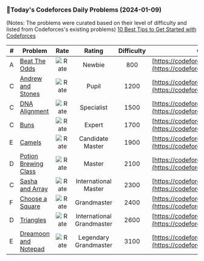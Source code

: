 ### 🌟Today's Codeforces Daily Problems (2024-01-09)
(Notes: The problems were curated based on their level of difficulty and listed from Codeforces's existing problems)
[10 Best Tips to Get Started with Codeforces](https://github.com/ika9810/Codeforces-Daily-Problems/blob/main/10%20Best%20Tips%20to%20Get%20Started%20with%20Codeforces.md)

| # | Problem | Rate| Rating | Difficulty | Contest |
|---| ----- | :--------: | :----------: | :----------: | ---------- |
|A|[Beat The Odds](https://codeforces.com/contest/1691/problem/A)|![Rate](https://img.shields.io/badge/Newbie-800-lightgrey)|Newbie|800|[https://codeforces.com/contest/1691](https://codeforces.com/contest/1691)|
|C|[Andrew and Stones](https://codeforces.com/contest/1637/problem/C)|![Rate](https://img.shields.io/badge/Pupil-1200-brightgreen)|Pupil|1200|[https://codeforces.com/contest/1637](https://codeforces.com/contest/1637)|
|C|[DNA Alignment](https://codeforces.com/contest/520/problem/C)|![Rate](https://img.shields.io/badge/Specialist-1500-9cf)|Specialist|1500|[https://codeforces.com/contest/520](https://codeforces.com/contest/520)|
|C|[Buns](https://codeforces.com/contest/106/problem/C)|![Rate](https://img.shields.io/badge/Expert-1700-blue)|Expert|1700|[https://codeforces.com/contest/106](https://codeforces.com/contest/106)|
|E|[Camels](https://codeforces.com/contest/14/problem/E)|![Rate](https://img.shields.io/badge/Candidate%20Master-1900-blueviolet)|Candidate Master|1900|[https://codeforces.com/contest/14](https://codeforces.com/contest/14)|
|D|[Potion Brewing Class](https://codeforces.com/contest/1654/problem/D)|![Rate](https://img.shields.io/badge/Master-2100-orange)|Master|2100|[https://codeforces.com/contest/1654](https://codeforces.com/contest/1654)|
|C|[Sasha and Array](https://codeforces.com/contest/718/problem/C)|![Rate](https://img.shields.io/badge/International%20Master-2300-orange)|International Master|2300|[https://codeforces.com/contest/718](https://codeforces.com/contest/718)|
|F|[Choose a Square](https://codeforces.com/contest/1221/problem/F)|![Rate](https://img.shields.io/badge/Grandmaster-2400-red)|Grandmaster|2400|[https://codeforces.com/contest/1221](https://codeforces.com/contest/1221)|
|D|[Triangles](https://codeforces.com/contest/13/problem/D)|![Rate](https://img.shields.io/badge/International%20Grandmaster-2600-red)|International Grandmaster|2600|[https://codeforces.com/contest/13](https://codeforces.com/contest/13)|
|E|[Dreamoon and Notepad](https://codeforces.com/contest/477/problem/E)|![Rate](https://img.shields.io/badge/Legendary%20Grandmaster-3100-red)|Legendary Grandmaster|3100|[https://codeforces.com/contest/477](https://codeforces.com/contest/477)|
